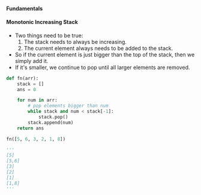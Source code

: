 #### Fundamentals

#### Monotonic Increasing Stack
- Two things need to be true:
	1. The stack needs to always be increasing.
	2. The current element always needs to be added to the stack.
- So if the current element is just bigger than the top of the stack, then we simply add it.
- If it's smaller, we continue to pop until all larger elements are removed.

```python
def fn(arr):
    stack = []
    ans = 0

    for num in arr:
	    # pop elements bigger than num
        while stack and num < stack[-1]:
            stack.pop()
        stack.append(num)
    return ans

fn([5, 6, 3, 2, 1, 8])

'''
[5]
[5,6]
[3]
[2]
[1]
[1,8]
'''
```

